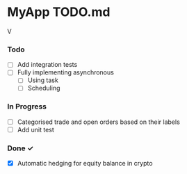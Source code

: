 # MyApp TODO.md


V

### Todo

- [ ] Add integration tests
- [ ] Fully implementing asynchronous 
  - [ ] Using task  
  - [ ] Scheduling  

### In Progress

- [ ] Categorised trade and open orders based on their labels  
- [ ] Add unit test  

### Done ✓

- [x] Automatic hedging for equity balance in crypto 
